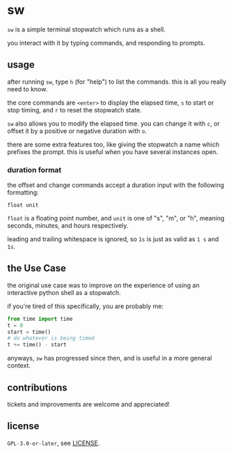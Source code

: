 # sw

`sw` is a simple terminal stopwatch which runs as a shell.

you interact with it by typing commands, and responding to prompts.

## usage

after running `sw`, type `h` (for "help") to list the commands.
this is all you really need to know.

the core commands are `<enter>` to display the elapsed time, `s` to start or
stop timing, and `r` to reset the stopwatch state.

`sw` also allows you to modify the elapsed time.
you can change it with `c`, or offset it by a positive or negative duration with `o`.

there are some extra features too, like giving the stopwatch a name which prefixes the prompt.
this is useful when you have several instances open.

### duration format

the offset and change commands accept a duration input with the following formatting:

```
float unit
```

`float` is a floating point number, and `unit` is one of "s", "m", or "h", meaning seconds, minutes, and hours respectively.

leading and trailing whitespace is ignored, so `1s` is just as valid as `1 s` and ` 1s`.

## the Use Case

the original use case was to improve on the experience of using an interactive python shell as a stopwatch.

if you're tired of this specifically, you are probably me:

```python
from time import time
t = 0
start = time()
# do whatever is being timed
t += time() - start
```

anyways, `sw` has progressed since then, and is useful in a more general context.

## contributions

tickets and improvements are welcome and appreciated!

## license

`GPL-3.0-or-later`, see [LICENSE](./LICENSE).
